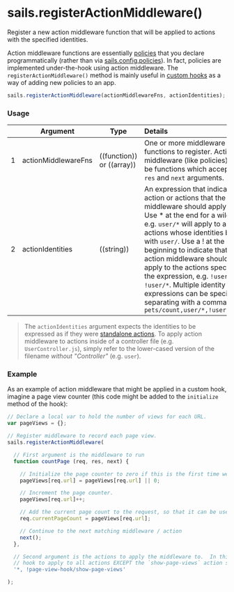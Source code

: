 # sails.registerActionMiddleware()

Register a new action middleware function that will be applied to actions with the specified identities.

Action middleware functions are essentially [policies](http://next.sailsjs.com/documentation/concepts/policies#?writing-your-first-policy) that you declare programmatically (rather than via [sails.config.policies](http://next.sailsjs.com/documentation/reference/configuration/sails-config-policies)).  In fact, policies are implemented under-the-hook using action middleware.  The `registerActionMiddleware()` method is mainly useful in [custom hooks](http://sailsjs.com/documentation/concepts/extending-sails/hooks) as a way of adding new policies to an app.

```javascript
sails.registerActionMiddleware(actionMiddlewareFns, actionIdentities);
```

### Usage

| &nbsp;  |       Argument             | Type                | Details
|---|--------------------------- | ------------------- |:-----------
| 1 |      actionMiddlewareFns                | ((function)) or ((array))  | One or more middleware functions to register.  Action middleware (like policies) must be functions which accept `req`, `res` and `next` arguments.
| 2 |     actionIdentities               | ((string)) | An expression that indicates the action or actions that the action middleware should apply to.  Use * at the end for a wildcard; e.g. `user/*` will apply to any actions whose identities begin with `user/`. Use a ! at the beginning to indicate that the action middleware should NOT apply to the actions specified by the expression, e.g. `!user/foo` or `!user/*`.  Multiple identity expressions can be specified by separating with a comma, e.g. `pets/count,user/*,!user/tickle`

> The `actionIdentities` argument expects the identities to be expressed as if they were [standalone actions](http://next.sailsjs.com/documentation/concepts/actions-and-controllers#?standalone-actions).  To apply action middleware to actions inside of a controller file (e.g. `UserController.js`), simply refer to the lower-cased version of the filename _without "Controller"_ (e.g. `user`).

### Example

As an example of action middleware that might be applied in a custom hook, imagine a page view counter (this code might be added to the `initialize` method of the hook):

```javascript
// Declare a local var to hold the number of views for each URL.
var pageViews = {};

// Register middleware to record each page view.
sails.registerActionMiddleware(

  // First argument is the middleware to run
  function countPage (req, res, next) {

    // Initialize the page counter to zero if this is the first time we've seen this URL.
    pageViews[req.url] = pageViews[req.url] || 0;

    // Increment the page counter.
    pageViews[req.url]++;

    // Add the current page count to the request, so that it can be used in other middleware / actions.
    req.currentPageCount = pageViews[req.url];

    // Continue to the next matching middleware / action
    next();
  },

  // Second argument is the actions to apply the middleware to.  In this case, we want the
  // hook to apply to all actions EXCEPT the `show-page-views` action supplied by this hook.
  '*, !page-view-hook/show-page-views'

);
```

<docmeta name="displayName" value="sails.registerActionMiddleware()">
<docmeta name="pageType" value="method">

